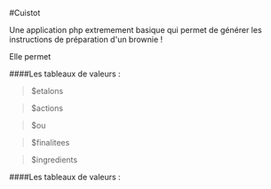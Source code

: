 #Cuistot

Une application php extremement basique qui permet de générer les instructions de préparation d'un brownie !

Elle permet 

####Les tableaux de valeurs :

> $etalons 

> $actions

> $ou

> $finalitees

> $ingredients

####Les tableaux de valeurs :